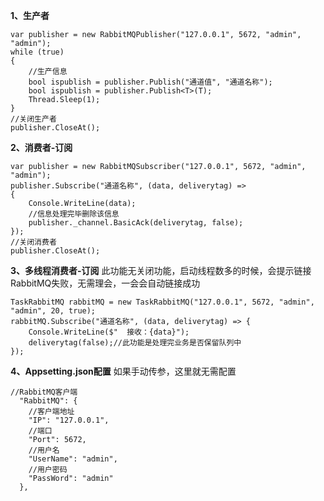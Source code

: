﻿**1、生产者**

```
var publisher = new RabbitMQPublisher("127.0.0.1", 5672, "admin", "admin");
while (true)
{
	//生产信息
    bool ispublish = publisher.Publish("通道值", "通道名称");
    bool ispublish = publisher.Publish<T>(T);
    Thread.Sleep(1);
}
//关闭生产者
publisher.CloseAt();
```



**2、消费者-订阅**

```
var publisher = new RabbitMQSubscriber("127.0.0.1", 5672, "admin", "admin");
publisher.Subscribe("通道名称", (data, deliverytag) =>
{
    Console.WriteLine(data);
    //信息处理完毕删除该信息
    publisher._channel.BasicAck(deliverytag, false);
});
//关闭消费者
publisher.CloseAt();
```



**3、多线程消费者-订阅**
此功能无关闭功能，启动线程数多的时候，会提示链接RabbitMQ失败，无需理会，一会会自动链接成功

```
TaskRabbitMQ rabbitMQ = new TaskRabbitMQ("127.0.0.1", 5672, "admin", "admin", 20, true);
rabbitMQ.Subscribe("通道名称", (data, deliverytag) => {
    Console.WriteLine($"  接收：{data}"); 
    deliverytag(false);//此功能是处理完业务是否保留队列中
});
```

**4、Appsetting.json配置**
如果手动传参，这里就无需配置
```
//RabbitMQ客户端
  "RabbitMQ": {
    //客户端地址
    "IP": "127.0.0.1",
    //端口
    "Port": 5672,
    //用户名
    "UserName": "admin",
    //用户密码
    "PassWord": "admin"
  },
```
